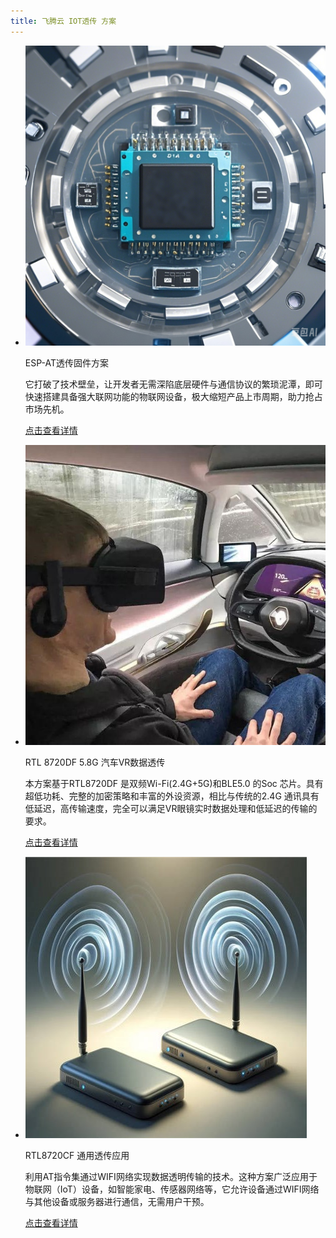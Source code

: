 ```yaml
---
title: 飞腾云 IOT透传 方案
---
```


<div class="grid cards" markdown>

-   ![](../../assets/images/fangan-tu/ESP-AT-fangan.png)

    ESP-AT透传固件方案

    它打破了技术壁垒，让开发者无需深陷底层硬件与通信协议的繁琐泥潭，即可快速搭建具备强大联网功能的物联网设备，极大缩短产品上市周期，助力抢占市场先机。

    [点击查看详情](../iot_passthrough/esp-AT.md)

-   ![](/assets/images/fangan-tu/汽车VR.jpg)

    RTL 8720DF 5.8G 汽车VR数据透传

    本方案基于RTL8720DF 是双频Wi-Fi(2.4G+5G)和BLE5.0 的Soc 芯片。具有超低功耗、完整的加密策略和丰富的外设资源，相比与传统的2.4G 通讯具有低延迟，高传输速度，完全可以满足VR眼镜实时数据处理和低延迟的传输的要求。

    [点击查看详情](../8720df/vr_glasses_solution.md)

-   ![](/assets/images/fangan-tu/Wi-Fi透传.jpg)

    RTL8720CF 通用透传应用

    利用AT指令集通过WIFI网络实现数据透明传输的技术。这种方案广泛应用于物联网（IoT）设备，如智能家电、传感器网络等，它允许设备通过WIFI网络与其他设备或服务器进行通信，无需用户干预。

    [点击查看详情](../8720cf/rtl8720cf_solution.md)
</div>